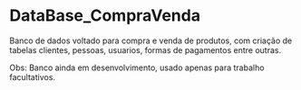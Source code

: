 # DataBase_CompraVenda
Banco de dados voltado para compra e venda de produtos, com criação de tabelas clientes, pessoas, usuarios, formas de pagamentos entre outras.

Obs: Banco ainda em desenvolvimento, usado apenas para trabalho facultativos.
